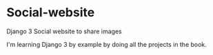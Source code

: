 # Social-website
Django 3 Social website to share images 


I'm learning Django 3 by example by doing all the projects in the book.
